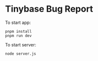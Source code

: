 # Tinybase Bug Report

To start app:
```
pnpm install
pnpm run dev
```

To start server:
```
node server.js
```
